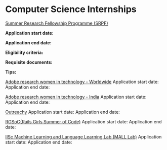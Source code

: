# Computer Science Internships
[Summer Research Fellowship Programme (SRPF)](http://web-japps.ias.ac.in:8080/fellowship2018/index.html)

**Application start date:**

**Application end date:**

**Eligibility criteria:**

**Requisite documents:**

**Tips:**

[Adobe research women in technology - Worldwide](https://research.adobe.com/scholarship/)
Application start date:
Application end date:

[Adobe research women in technology - India](https://research.adobe.com/adobe-india-women-in-technology-scholarship/)
Application start date:
Application end date:

[Outreachy](https://www.outreachy.org/)
Application start date:
Application end date:

[RGSoC(Rails Girls Summer of Code)](https://railsgirlssummerofcode.org/)
Application start date:
Application end date:

[IISc Machine Learning and Language Learning Lab (MALL Lab)](http://malllabiisc.github.io/)
Application start date:
Application end date:
